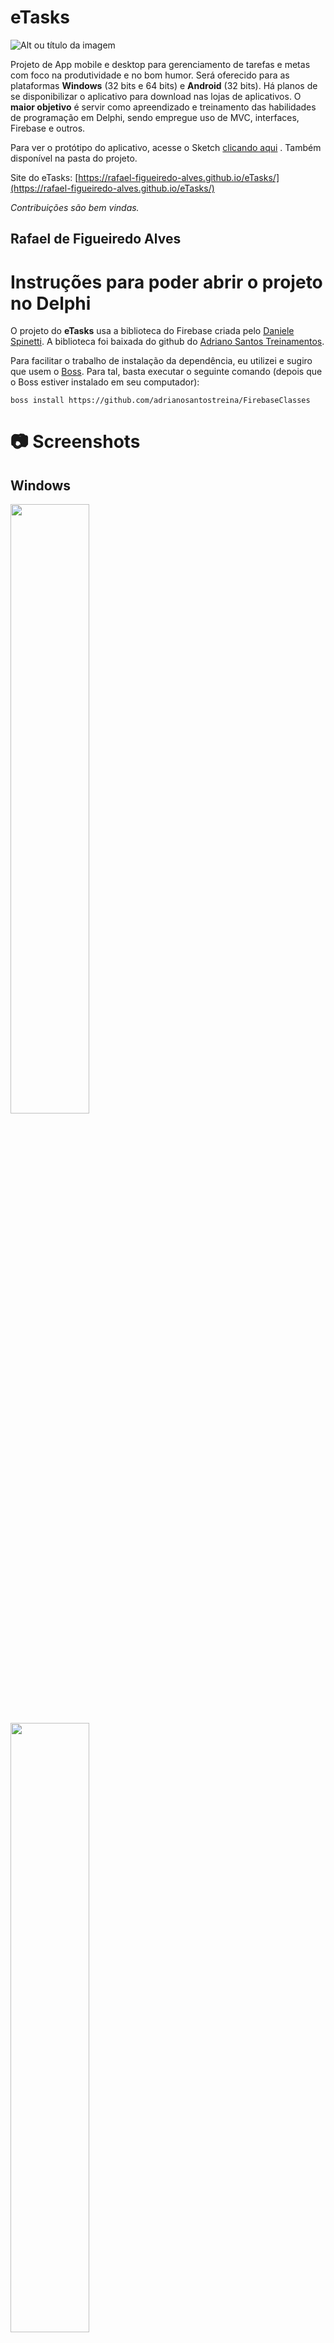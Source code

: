 # eTasks

![Alt ou título da imagem](https://github.com/rafael-figueiredo-alves/eTasks/blob/master/Imagens/eTasks_logo.png)
 
 Projeto de App mobile e desktop para gerenciamento de tarefas e metas com foco na produtividade e no bom humor. Será oferecido para as plataformas **Windows** (32 bits e 64 bits) e **Android** (32 bits). Há planos de se disponibilizar o aplicativo para download nas lojas de aplicativos. O **maior objetivo** é servir como apreendizado e treinamento das habilidades de programação em Delphi, sendo empregue uso de MVC, interfaces, Firebase e outros.
 
 Para ver o protótipo do aplicativo, acesse o Sketch [clicando aqui](https://sketch.cloud/s/f97cac13-7538-47a1-83b1-7e8e9286ff87) . Também disponível na pasta do projeto.
 
 Site do eTasks: [https://rafael-figueiredo-alves.github.io/eTasks/](https://rafael-figueiredo-alves.github.io/eTasks/)
 
 _Contribuições são bem vindas._

 ## Rafael de Figueiredo Alves

 # Instruções para poder abrir o projeto no Delphi

O projeto do **eTasks** usa a biblioteca do Firebase criada pelo [Daniele Spinetti](https://github.com/spinettaro). A biblioteca foi baixada do github do [Adriano Santos Treinamentos](https://github.com/adrianosantostreina/FirebaseClasses).

Para facilitar o trabalho de instalação da dependência, eu utilizei e sugiro que usem o [Boss](https://github.com/HashLoad/boss). Para tal, basta executar o seguinte comando (depois que o Boss estiver instalado em seu computador):

`boss install https://github.com/adrianosantostreina/FirebaseClasses`

 # :camera: Screenshots

 ## Windows

<img src="https://github.com/rafael-figueiredo-alves/eTasks/blob/master/Imagens/screenshots/Windows/Windows_splash.png" width="50%" height="50%">

<img src="https://github.com/rafael-figueiredo-alves/eTasks/blob/master/Imagens/screenshots/Windows/Windows_main_form.png" width="50%" height="50%">
 
 <img src="https://github.com/rafael-figueiredo-alves/eTasks/blob/master/Imagens/screenshots/Windows/Windows_main_form_2.png" width="50%" height="50%">

 <img src="https://github.com/rafael-figueiredo-alves/eTasks/blob/master/Imagens/screenshots/Windows/Windows_main_form_menu.png" width="50%" height="50%">

## Android

<img src="https://github.com/rafael-figueiredo-alves/eTasks/blob/master/Imagens/screenshots/Android/eTasks_001.jpg" width="33%" height="33%"> <img src="https://github.com/rafael-figueiredo-alves/eTasks/blob/master/Imagens/screenshots/Android/eTasks_002.jpg" width="33%" height="33%"> <img src="https://github.com/rafael-figueiredo-alves/eTasks/blob/master/Imagens/screenshots/Android/eTasks_003.jpg" width="33%" height="33%"> <img src="https://github.com/rafael-figueiredo-alves/eTasks/blob/master/Imagens/screenshots/Android/eTasks_004.jpg" width="33%" height="33%"> <img src="https://github.com/rafael-figueiredo-alves/eTasks/blob/master/Imagens/screenshots/Android/eTasks_005.jpg" width="33%" height="33%"> <img src="https://github.com/rafael-figueiredo-alves/eTasks/blob/master/Imagens/screenshots/Android/eTasks_006.jpg" width="33%" height="33%"> <img src="https://github.com/rafael-figueiredo-alves/eTasks/blob/master/Imagens/screenshots/Android/eTasks_007.jpg" width="33%" height="33%"> <img src="https://github.com/rafael-figueiredo-alves/eTasks/blob/master/Imagens/screenshots/Android/eTasks_008.jpg" width="33%" height="33%"> <img src="https://github.com/rafael-figueiredo-alves/eTasks/blob/master/Imagens/screenshots/Android/eTasks_009.jpg" width="33%" height="33%"> <img src="https://github.com/rafael-figueiredo-alves/eTasks/blob/master/Imagens/screenshots/Android/eTasks_010.jpg" width="33%" height="33%"> <img src="https://github.com/rafael-figueiredo-alves/eTasks/blob/master/Imagens/screenshots/Android/eTasks_011.jpg" width="33%" height="33%"> <img src="https://github.com/rafael-figueiredo-alves/eTasks/blob/master/Imagens/screenshots/Android/eTasks_012.jpg" width="33%" height="33%"> <img src="https://github.com/rafael-figueiredo-alves/eTasks/blob/master/Imagens/screenshots/Android/eTasks_013.jpg" width="33%" height="33%"> <img src="https://github.com/rafael-figueiredo-alves/eTasks/blob/master/Imagens/screenshots/Android/eTasks_014.jpg" width="33%" height="33%"> <img src="https://github.com/rafael-figueiredo-alves/eTasks/blob/master/Imagens/screenshots/Android/eTasks_015.jpg" width="33%" height="33%"> <img src="https://github.com/rafael-figueiredo-alves/eTasks/blob/master/Imagens/screenshots/Android/eTasks_016.jpg" width="33%" height="33%"> <img src="https://github.com/rafael-figueiredo-alves/eTasks/blob/master/Imagens/screenshots/Android/eTasks_017.jpg" width="33%" height="33%"> <img src="https://github.com/rafael-figueiredo-alves/eTasks/blob/master/Imagens/screenshots/Android/eTasks_018.jpg" width="33%" height="33%">

